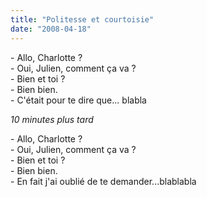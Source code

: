 ```yaml
---
title: "Politesse et courtoisie"
date: "2008-04-18"
---
```


\- Allo, Charlotte ?  
\- Oui, Julien, comment ça va ?  
\- Bien et toi ?  
\- Bien bien.  
\- C'était pour te dire que... blabla

_10 minutes plus tard_

\- Allo, Charlotte ?  
\- Oui, Julien, comment ça va ?  
\- Bien et toi ?  
\- Bien bien.  
\- En fait j'ai oublié de te demander...blablabla
